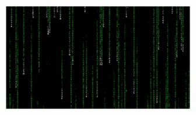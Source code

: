 ![Matrix](https://github.com/jjxtra/jjxtra/raw/master/tenor.gif)

<!--
<pre>
                                             __----~~~~~~~~~~~------___
                                  .  .   ~~//====......          __--~ ~~
                  -.            \_|//     |||\\  ~~~~~~::::... /~
               ___-==_       _-~o~  \/    |||  \\            _/~~-
       __---~~~.==~||\=_    -_--~/_-~|-   |\\   \\        _/~
   _-~~     .=~    |  \\-_    '-~7  /-   /  ||    \      /
 .~       .~       |   \\ -_    /  /-   /   ||      \   /
/  ____  /         |     \\ ~-_/  /|- _/   .||       \ /
|~~    ~~|--~~~~--_ \     ~==-/   | \~--===~~        .\
         '         ~-|      /|    |-~\~~       __--~~
                     |-~~-_/ |    |   ~\_   _-~            /\
                          /  \     \__   \/~                \__
                      _--~ _/ | .-~~____--~-/                  ~~==.
                     ((->/~   '.|||' -_|    ~~-/ ,              . _||
                                -_     ~\      ~~---l__i__i__i--~~_/
                                _-~-__   ~)  \--______________--~~
                              //.-~~~-~_--~- |-------~~~~~~~~
                                     //.-~~~--\
</pre>
-->
